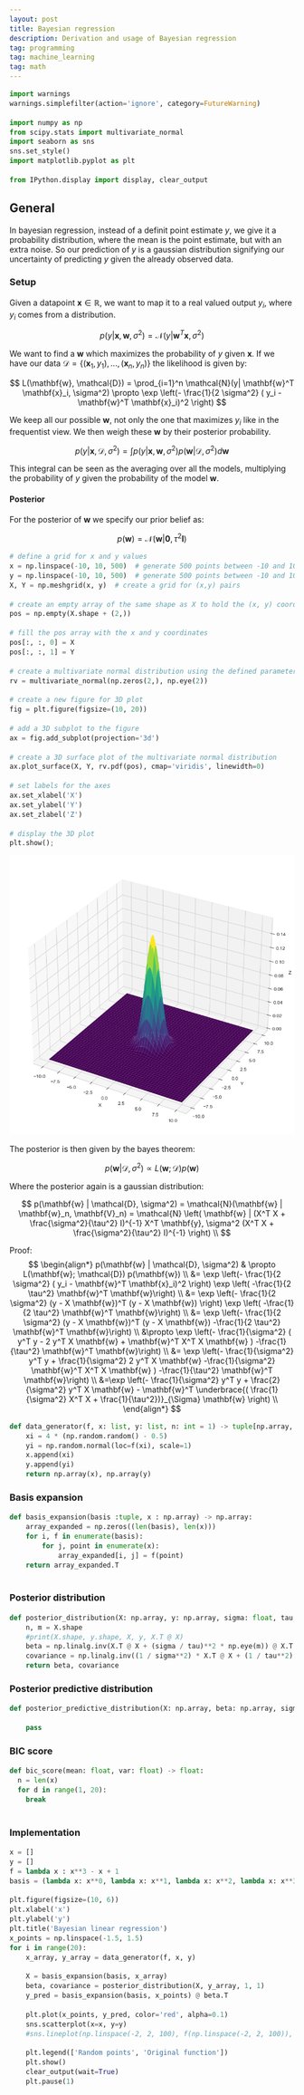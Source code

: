 ```yaml
---
layout: post
title: Bayesian regression
description: Derivation and usage of Bayesian regression
tag: programming
tag: machine_learning 
tag: math
---
```



```python
import warnings
warnings.simplefilter(action='ignore', category=FutureWarning)

import numpy as np
from scipy.stats import multivariate_normal
import seaborn as sns 
sns.set_style()
import matplotlib.pyplot as plt

from IPython.display import display, clear_output
```

## General

In bayesian regression, instead of a definit point estimate $y$, we give it a probability distribution, where the mean is the point estimate, but with an extra noise. So our prediction of $y$ is a gaussian distribution signifying our uncertainty of predicting $y$ given the already observed data.

### Setup

Given a datapoint $\mathbf{x} \in \mathbb{R}$, we want to map it to a real valued output $y_i$, where $y_i$ comes from a distribution.

$$
p(y| \mathbf{x}, \mathbf{w}, \sigma^2) = \mathcal{N}(y| \mathbf{w}^T \mathbf{x}, \sigma^2)
$$

We want to find a $\mathbf{w}$ which maximizes the probability of $y$ given $\mathbf{x}$. If we have our data $\mathcal{D} = \{ (\mathbf{x}_1, y_1), ..., (\mathbf{x}_n, y_n) \}$ the likelihood is given by:

$$
L(\mathbf{w}, \mathcal{D}) = \prod_{i=1}^n \mathcal{N}(y| \mathbf{w}^T \mathbf{x}_i, \sigma^2) \propto \exp \left(- \frac{1}{2 \sigma^2} ( y_i - \mathbf{w}^T \mathbf{x}_i)^2 \right)
$$

We keep all our possible $\mathbf{w}$, not only the one that maximizes $y_i$ like in the frequentist view. We then weigh these $\mathbf{w}$ by their posterior probability.

$$
p(y| \mathbf{x}, \mathcal{D}, \sigma^2) = \int p(y | \mathbf{x}, \mathbf{w}, \sigma^2) p(\mathbf{w} | \mathcal{D}, \sigma^2) d\mathbf{w}
$$

This integral can be seen as the averaging over all the models, multiplying the probability of $y$ given the probability of the model $\mathbf{w}$.

#### Posterior

For the posterior of $\mathbf{w}$ we specify our prior belief as:

$$
p(\mathbf{w}) = \mathcal{N}(\mathbf{w} | \mathbf{0}, \tau^{2} \mathbf{I})
$$


```python
# define a grid for x and y values
x = np.linspace(-10, 10, 500)  # generate 500 points between -10 and 10 for x
y = np.linspace(-10, 10, 500)  # generate 500 points between -10 and 10 for y
X, Y = np.meshgrid(x, y)  # create a grid for (x,y) pairs

# create an empty array of the same shape as X to hold the (x, y) coordinates
pos = np.empty(X.shape + (2,))

# fill the pos array with the x and y coordinates
pos[:, :, 0] = X  
pos[:, :, 1] = Y  

# create a multivariate normal distribution using the defined parameters
rv = multivariate_normal(np.zeros(2,), np.eye(2))

# create a new figure for 3D plot
fig = plt.figure(figsize=(10, 20))

# add a 3D subplot to the figure
ax = fig.add_subplot(projection='3d')

# create a 3D surface plot of the multivariate normal distribution
ax.plot_surface(X, Y, rv.pdf(pos), cmap='viridis', linewidth=0)

# set labels for the axes
ax.set_xlabel('X')
ax.set_ylabel('Y')
ax.set_zlabel('Z')

# display the 3D plot
plt.show();
```


    
![png](/images/2024-04-27-Bayesian-regression_files/2024-04-27-Bayesian-regression_3_0.png)
    


The posterior is then given by the bayes theorem:

$$
p(\mathbf{w} | \mathcal{D}, \sigma^2) \propto L(\mathbf{w}; \mathcal{D}) p(\mathbf{w})
$$

Where the posterior again is a gaussian distribution:

$$
p(\mathbf{w} | \mathcal{D}, \sigma^2) = \mathcal{N}(\mathbf{w} | \mathbf{w}_n, \mathbf{V}_n) = 
\mathcal{N} \left( \mathbf{w} | (X^T X + \frac{\sigma^2}{\tau^2} I)^{-1} X^T \mathbf{y}, \sigma^2 (X^T X + \frac{\sigma^2}{\tau^2} I)^{-1} \right) \\
$$

Proof:
$$
\begin{align*}
p(\mathbf{w} | \mathcal{D}, \sigma^2) & \propto L(\mathbf{w}; \mathcal{D}) p(\mathbf{w}) \\
&= \exp \left(- \frac{1}{2 \sigma^2} ( y_i - \mathbf{w}^T \mathbf{x}_i)^2 \right) \exp \left( -\frac{1}{2 \tau^2} \mathbf{w}^T \mathbf{w}\right) \\
&= \exp \left(- \frac{1}{2 \sigma^2} (y - X \mathbf{w})^T (y - X \mathbf{w}) \right) \exp \left( -\frac{1}{2 \tau^2} \mathbf{w}^T \mathbf{w}\right) \\
&= \exp \left(- \frac{1}{2 \sigma^2} (y - X \mathbf{w})^T (y - X \mathbf{w}) -\frac{1}{2 \tau^2} \mathbf{w}^T \mathbf{w}\right) \\
&\propto \exp \left(- \frac{1}{\sigma^2} ( y^T y - 2 y^T X \mathbf{w} + \mathbf{w}^T X^T X \mathbf{w} ) -\frac{1}{\tau^2} \mathbf{w}^T \mathbf{w}\right) \\
&= \exp \left(- \frac{1}{\sigma^2} y^T y + \frac{1}{\sigma^2} 2 y^T X \mathbf{w} -\frac{1}{\sigma^2} \mathbf{w}^T X^T X \mathbf{w} ) -\frac{1}{\tau^2} \mathbf{w}^T \mathbf{w}\right) \\
&=\exp \left(- \frac{1}{\sigma^2} y^T y + \frac{2}{\sigma^2}  y^T X \mathbf{w} - \mathbf{w}^T \underbrace{( \frac{1}{\sigma^2} X^T X + \frac{1}{\tau^2})}_{\Sigma} \mathbf{w} \right)  \\
\end{align*}
$$



```python
def data_generator(f, x: list, y: list, n: int = 1) -> tuple[np.array, np.array]:
    xi = 4 * (np.random.random() - 0.5)
    yi = np.random.normal(loc=f(xi), scale=1)
    x.append(xi)
    y.append(yi)
    return np.array(x), np.array(y)
```

### Basis expansion


```python
def basis_expansion(basis :tuple, x : np.array) -> np.array:
    array_expanded = np.zeros((len(basis), len(x)))
    for i, f in enumerate(basis):
        for j, point in enumerate(x):
            array_expanded[i, j] = f(point)
    return array_expanded.T
            
```

### Posterior distribution


```python
def posterior_distribution(X: np.array, y: np.array, sigma: float, tau: float) -> tuple[np.array, np.array]:
    n, m = X.shape
    #print(X.shape, y.shape, X, y, X.T @ X)
    beta = np.linalg.inv(X.T @ X + (sigma / tau)**2 * np.eye(m)) @ X.T @ y
    covariance = np.linalg.inv((1 / sigma**2) * X.T @ X + (1 / tau**2) * np.eye(m))
    return beta, covariance
```

### Posterior predictive distribution 


```python
def posterior_predictive_distribution(X: np.array, beta: np.array, sigma, covariance: np.array):
    
    pass
```

### BIC score


```python
def bic_score(mean: float, var: float) -> float:
  n = len(x)
  for d in range(1, 20):
    break
      
```

### Implementation


```python
x = []
y = []
f = lambda x : x**3 - x + 1
basis = (lambda x: x**0, lambda x: x**1, lambda x: x**2, lambda x: x**3)

plt.figure(figsize=(10, 6))
plt.xlabel('x')
plt.ylabel('y')
plt.title('Bayesian linear regression')
x_points = np.linspace(-1.5, 1.5)
for i in range(20):  
    x_array, y_array = data_generator(f, x, y)
    
    X = basis_expansion(basis, x_array)
    beta, covariance = posterior_distribution(X, y_array, 1, 1)
    y_pred = basis_expansion(basis, x_points) @ beta.T
    
    plt.plot(x_points, y_pred, color='red', alpha=0.1)
    sns.scatterplot(x=x, y=y)
    #sns.lineplot(np.linspace(-2, 2, 100), f(np.linspace(-2, 2, 100)), color='red')
    
    plt.legend(['Random points', 'Original function'])
    plt.show()
    clear_output(wait=True)
    plt.pause(1)
```


```python

```
